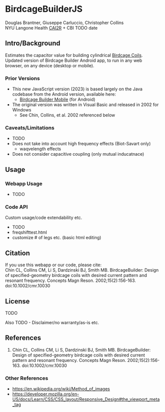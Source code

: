 # BirdcageBuilderJS
Douglas Brantner, Giuseppe Carluccio, Christopher Collins  
NYU Langone Health [CAI2R](https://cai2r.net) + CBI
TODO date


## Intro/Background
Estimates the capacitor value for building cylindrical [Birdcage Coils](https://mriquestions.com/birdcage-coil.html).  
Updated version of Birdcage Builder Android app, to run in any web browser, on any device (desktop or mobile).

### Prior Versions
- This new JavaScript version (2023) is based largely on the Java codebase from the Android version, available here:
  - [Birdcage Builder Mobile](https://cai2r.net/resources/birdcagebuilder-mobile/) (for Android)
- The original version was written in Visual Basic and released in 2002 for Windows
  - See Chin, Collins, et al. 2002 referenced below

### Caveats/Limitations
- TODO
- Does not take into account high frequency effects (Biot-Savart only)
  -   waqvelength effects
-   Does not consider capacitive coupling (only mutual inducatnace)

## Usage

### Webapp Usage
- TODO

### Code API
Custom usage/code extendability etc.
- TODO
- freqshifttest.html
- customize # of legs etc. (basic html editing)

## Citation
If you use this webapp or our code, please cite:  
Chin CL, Collins CM, Li S, Dardzinski BJ, Smith MB. BirdcageBuilder: Design of specified-geometry birdcage coils with desired current pattern and resonant frequency. Concepts Magn Reson. 2002;15(2):156-163. doi:10.1002/cmr.10030

## License
TODO

Also TODO - Disclaimer/no warranty/as-is etc.

## References
1. Chin CL, Collins CM, Li S, Dardzinski BJ, Smith MB. BirdcageBuilder: Design of specified-geometry birdcage coils with desired current pattern and resonant frequency. Concepts Magn Reson. 2002;15(2):156-163. doi:10.1002/cmr.10030

### Other References
- https://en.wikipedia.org/wiki/Method_of_images
- https://developer.mozilla.org/en-US/docs/Learn/CSS/CSS_layout/Responsive_Design#the_viewport_meta_tag
